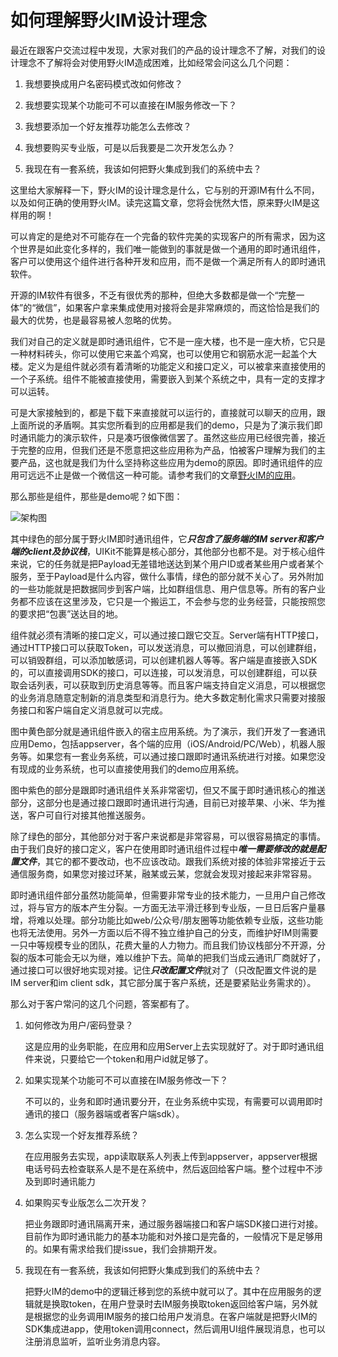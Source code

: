# 如何理解野火IM设计理念

最近在跟客户交流过程中发现，大家对我们的产品的设计理念不了解，对我们的设计理念不了解将会对使用野火IM造成困难，比如经常会问这么几个问题：

1. 我想要换成用户名密码模式改如何修改？

2. 我想要实现某个功能可不可以直接在IM服务修改一下？

3. 我想要添加一个好友推荐功能怎么去修改？

4. 我想要购买专业版，可是以后我要是二次开发怎么办？

5. 我现在有一套系统，我该如何把野火集成到我们的系统中去？



这里给大家解释一下，野火IM的设计理念是什么，它与别的开源IM有什么不同，以及如何正确的使用野火IM。读完这篇文章，您将会恍然大悟，原来野火IM是这样用的啊！

可以肯定的是绝对不可能存在一个完备的软件完美的实现客户的所有需求，因为这个世界是如此变化多样的，我们唯一能做到的事就是做一个通用的即时通讯组件，客户可以使用这个组件进行各种开发和应用，而不是做一个满足所有人的即时通讯软件。

开源的IM软件有很多，不乏有很优秀的那种，但绝大多数都是做一个“完整一体”的“微信”，如果客户拿来集成使用对接将会是非常麻烦的，而这恰恰是我们的最大的优势，也是最容易被人忽略的优势。

我们对自己的定义就是即时通讯组件，它不是一座大楼，也不是一座大桥，它只是一种材料砖头，你可以使用它来盖个鸡窝，也可以使用它和钢筋水泥一起盖个大楼。定义为是组件就必须有着清晰的功能定义和接口定义，可以被拿来直接使用的一个子系统。组件不能被直接使用，需要嵌入到某个系统之中，具有一定的支撑才可以运转。

可是大家接触到的，都是下载下来直接就可以运行的，直接就可以聊天的应用，跟上面所说的矛盾啊。其实您所看到的应用都是我们的demo，只是为了演示我们即时通讯能力的演示软件，只是凑巧很像微信罢了。虽然这些应用已经很完善，接近于完整的应用，但我们还是不愿意把这些应用称为产品，怕被客户理解为我们的主要产品，这也就是我们为什么坚持称这些应用为demo的原因。即时通讯组件的应用可远远不止是做一个微信这一种可能。请参考我们的文章[野火IM的应用](https://zhuanlan.zhihu.com/p/60797772)。

那么那些是组件，那些是demo呢？如下图：

![架构图](https://docs.wildfirechat.cn/architecture/wildfire_architecture.png)

其中绿色的部分属于野火IM即时通讯组件，它***只包含了服务端的IM server和客户端的client及协议栈***，UIKit不能算是核心部分，其他部分也都不是。对于核心组件来说，它的任务就是把Payload无差错地送达到某个用户ID或者某些用户或者某个服务，至于Payload是什么内容，做什么事情，绿色的部分就不关心了。另外附加的一些功能就是把数据同步到客户端，比如群组信息、用户信息等。所有的客户业务都不应该在这里涉及，它只是一个搬运工，不会参与您的业务经营，只能按照您的要求把“包裹”送达目的地。

组件就必须有清晰的接口定义，可以通过接口跟它交互。Server端有HTTP接口，通过HTTP接口可以获取Token，可以发送消息，可以撤回消息，可以创建群组，可以销毁群组，可以添加敏感词，可以创建机器人等等。客户端是直接嵌入SDK的，可以直接调用SDK的接口，可以连接，可以发消息，可以创建群组，可以获取会话列表，可以获取到历史消息等等。而且客户端支持自定义消息，可以根据您的业务消息随意定制新的消息类型和消息行为。绝大多数定制化需求只需要对接服务接口和客户端自定义消息就可以完成。

图中黄色部分就是通讯组件嵌入的宿主应用系统。为了演示，我们开发了一套通讯应用Demo，包括appserver，各个端的应用（iOS/Android/PC/Web），机器人服务等。如果您有一套业务系统，可以通过接口跟即时通讯系统进行对接。如果您没有现成的业务系统，也可以直接使用我们的demo应用系统。

图中紫色的部分是跟即时通讯组件关系非常密切，但又不属于即时通讯核心的推送部分，这部分也是通过接口跟即时通讯进行沟通，目前已对接苹果、小米、华为推送，客户可自行对接其他推送服务。

除了绿色的部分，其他部分对于客户来说都是非常容易，可以很容易搞定的事情。由于我们良好的接口定义，客户在使用即时通讯组件过程中***唯一需要修改的就是配置文件***，其它的都不要改动，也不应该改动。跟我们系统对接的体验非常接近于云通信服务商，如果您对接过环某，融某或云某，您就会发现对接起来非常容易。

即时通讯组件部分虽然功能简单，但需要非常专业的技术能力，一旦用户自己修改过，将与官方的版本产生分裂。一方面无法平滑迁移到专业版，一旦日后客户量暴增，将难以处理。部分功能比如web/公众号/朋友圈等功能依赖专业版，这些功能也将无法使用。另外一方面以后不得不独立维护自己的分支，而维护好IM则需要一只中等规模专业的团队，花费大量的人力物力。而且我们协议栈部分不开源，分裂的版本可能会无以为继，难以维护下去。简单的把我们当成云通讯厂商就好了，通过接口可以很好地实现对接。记住***只改配置文件***就对了（只改配置文件说的是IM server和im client sdk，其它部分属于客户系统，还是要紧贴业务需求的）。

那么对于客户常问的这几个问题，答案都有了。

1. 如何修改为用户/密码登录？

   这是应用的业务职能，在应用和应用Server上去实现就好了。对于即时通讯组件来说，只要给它一个token和用户id就足够了。

2. 如果实现某个功能可不可以直接在IM服务修改一下？

   不可以的，业务和即时通讯要分开，在业务系统中实现，有需要可以调用即时通讯的接口（服务器端或者客户端sdk）。

3. 怎么实现一个好友推荐系统？

   在应用服务去实现，app读取联系人列表上传到appserver，appserver根据电话号码去检查联系人是不是在系统中，然后返回给客户端。整个过程中不涉及到即时通讯能力

4. 如果购买专业版怎么二次开发？

   把业务跟即时通讯隔离开来，通过服务器端接口和客户端SDK接口进行对接。目前作为即时通讯能力的基本功能和对外接口是完备的，一般情况下是足够用的。如果有需求给我们提issue，我们会排期开发。

5. 我现在有一套系统，我该如何把野火集成到我们的系统中去？

   把野火IM的demo中的逻辑迁移到您的系统中就可以了。其中在应用服务的逻辑就是换取token，在用户登录时去IM服务换取token返回给客户端，另外就是根据您的业务调用IM服务的接口给用户发消息。在客户端就是把野火IM的SDK集成进app，使用token调用connect，然后调用UI组件展现消息，也可以注册消息监听，监听业务消息内容。
